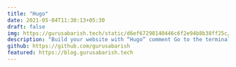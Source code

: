 ```yaml
---
title: "Hugo"
date: 2021-05-04T11:30:13+05:30
draft: false
img: https://gurusabarish.tech/static/d6ef67298140446c6f2e94b8b38ff25c/15384/hugo.webp
description: "Build your website with “Hugo” comment Go to the terminal and type “hugo” … "
github: https://github.com/gurusabarish
featured: https://blog.gurusabarish.tech
---
```

